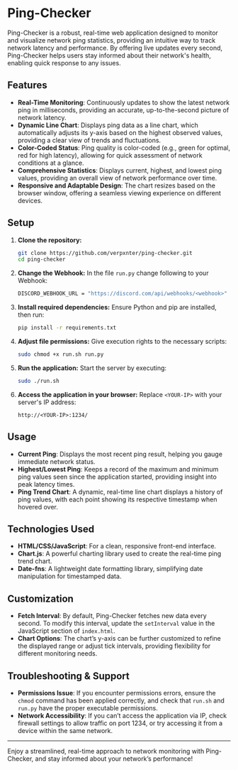 # Ping-Checker

Ping-Checker is a robust, real-time web application designed to monitor and visualize network ping statistics, providing an intuitive way to track network latency and performance. By offering live updates every second, Ping-Checker helps users stay informed about their network's health, enabling quick response to any issues.

## Features

- **Real-Time Monitoring**: Continuously updates to show the latest network ping in milliseconds, providing an accurate, up-to-the-second picture of network latency.
- **Dynamic Line Chart**: Displays ping data as a line chart, which automatically adjusts its y-axis based on the highest observed values, providing a clear view of trends and fluctuations.
- **Color-Coded Status**: Ping quality is color-coded (e.g., green for optimal, red for high latency), allowing for quick assessment of network conditions at a glance.
- **Comprehensive Statistics**: Displays current, highest, and lowest ping values, providing an overall view of network performance over time.
- **Responsive and Adaptable Design**: The chart resizes based on the browser window, offering a seamless viewing experience on different devices.

## Setup

1. **Clone the repository:**
    ```bash
    git clone https://github.com/verpxnter/ping-checker.git
    cd ping-checker
    ```

2. **Change the Webhook:**
    In the file `run.py` change following to your Webhook:
    ```bash
    DISCORD_WEBHOOK_URL = "https://discord.com/api/webhooks/<webhook>"
    ```

3. **Install required dependencies:**
    Ensure Python and pip are installed, then run:
    ```bash
    pip install -r requirements.txt
    ```

4. **Adjust file permissions:**
    Give execution rights to the necessary scripts:
    ```bash
    sudo chmod +x run.sh run.py
    ```

5. **Run the application:**
    Start the server by executing:
    ```bash
    sudo ./run.sh
    ```

6. **Access the application in your browser:**
    Replace `<YOUR-IP>` with your server's IP address:
    ```
    http://<YOUR-IP>:1234/
    ```

## Usage

- **Current Ping**: Displays the most recent ping result, helping you gauge immediate network status.
- **Highest/Lowest Ping**: Keeps a record of the maximum and minimum ping values seen since the application started, providing insight into peak latency times.
- **Ping Trend Chart**: A dynamic, real-time line chart displays a history of ping values, with each point showing its respective timestamp when hovered over.

## Technologies Used

- **HTML/CSS/JavaScript**: For a clean, responsive front-end interface.
- **Chart.js**: A powerful charting library used to create the real-time ping trend chart.
- **Date-fns**: A lightweight date formatting library, simplifying date manipulation for timestamped data.

## Customization

- **Fetch Interval**: By default, Ping-Checker fetches new data every second. To modify this interval, update the `setInterval` value in the JavaScript section of `index.html`.
- **Chart Options**: The chart’s y-axis can be further customized to refine the displayed range or adjust tick intervals, providing flexibility for different monitoring needs.

## Troubleshooting & Support

- **Permissions Issue**: If you encounter permissions errors, ensure the `chmod` command has been applied correctly, and check that `run.sh` and `run.py` have the proper executable permissions.
- **Network Accessibility**: If you can’t access the application via IP, check firewall settings to allow traffic on port 1234, or try accessing it from a device within the same network.

---

Enjoy a streamlined, real-time approach to network monitoring with Ping-Checker, and stay informed about your network’s performance!
